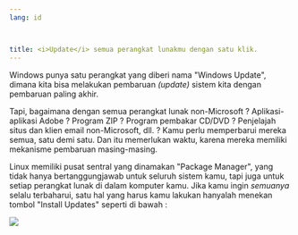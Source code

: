 ```yaml
---
lang: id



title: <i>Update</i> semua perangkat lunakmu dengan satu klik.
---
```


Windows punya satu perangkat yang diberi nama "Windows Update", dimana kita bisa melakukan pembaruan <i>(update)</i> sistem kita dengan pembaruan paling akhir.

Tapi, bagaimana dengan semua perangkat lunak non-Microsoft ? Aplikasi-aplikasi Adobe ? Program ZIP ? Program pembakar CD/DVD ? Penjelajah situs dan klien email non-Microsoft, dll. ? Kamu perlu memperbarui mereka semua, satu demi satu. Dan itu memerlukan waktu, karena mereka memiliki mekanisme pembaruan masing-masing.

Linux memiliki pusat sentral yang dinamakan "Package Manager", yang tidak hanya bertanggungjawab untuk seluruh sistem kamu, tapi juga untuk setiap perangkat lunak di dalam komputer kamu. Jika kamu ingin <i>semuanya</i> selalu terbaharui, satu hal yang harus kamu lakukan hanyalah menekan tombol "Install Updates" seperti di bawah :

<img src="Images/global_update.png" />




